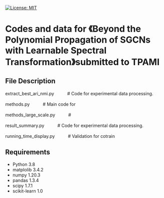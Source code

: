 [![License: MIT](https://img.shields.io/badge/License-MIT-yellow.svg)](https://opensource.org/licenses/MIT)
# Codes and data for 《Beyond the Polynomial Propagation of SGCNs with Learnable Spectral Transformation》submitted to TPAMI

## File Description

extract_best_ari_nmi.py　　　# Code for experimental data processing.

methods.py　　　# Main code for 

methods_large_scale.py　　　# 

result_summary.py　　　# Code for experimental data processing.

running_time_display.py　　　# Validation for cotrain

## Requirements

* Python 3.8
* matplolib 3.4.2
* numpy 1.20.3
* pandas 1.3.4
* scipy 1.7.1
* scikit-learn 1.0
